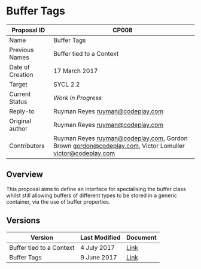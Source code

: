 # Buffer Tags

| Proposal ID | CP008 |
|-------------|--------|
| Name | Buffer Tags |
| Previous Names | Buffer tied to a Context |
| Date of Creation | 17 March 2017 |
| Target | SYCL 2.2 |
| Current Status | _Work In Progress_ |
| Reply-to | Ruyman Reyes <ruyman@codeplay.com> |
| Original author | Ruyman Reyes <ruyman@codeplay.com> |
| Contributors | Ruyman Reyes <ruyman@codeplay.com>, Gordon Brown <gordon@codeplay.com>, Victor Lomuller <victor@codeplay.com> |

## Overview

This proposal aims to define an interface for specialising the buffer class whilst still allowing buffers of different types to be stored in a generic container, via the use of buffer properties.

## Versions

| Version | Last Modified | Document |
|---------|----- | ---------|
| Buffer tied to a Context | 4 July 2017 | [Link](sycl-2.2/tied-buffer.md) |
| Buffer Tags | 9 June 2017 | [Link](sycl-2.2/buffer-tags.md) |

